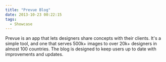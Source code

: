 ```yaml
---
title: "Prevue Blog"
date: 2013-10-23 00:22:15
tags: 
  - Showcase
---
```


Prevue is an app that lets designers share concepts with their clients. It's a simple tool, and one that serves 500k+ images to over 20k+ designers in almost 100 countries. The blog is designed to keep users up to date with improvements and updates.
